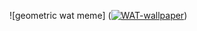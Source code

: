 ![geometric wat meme] (<a href="https://ibb.co/k98c5L1"><img src="https://i.ibb.co/8d58Nyc/WAT-wallpaper.png" alt="WAT-wallpaper" border="0"></a>)
